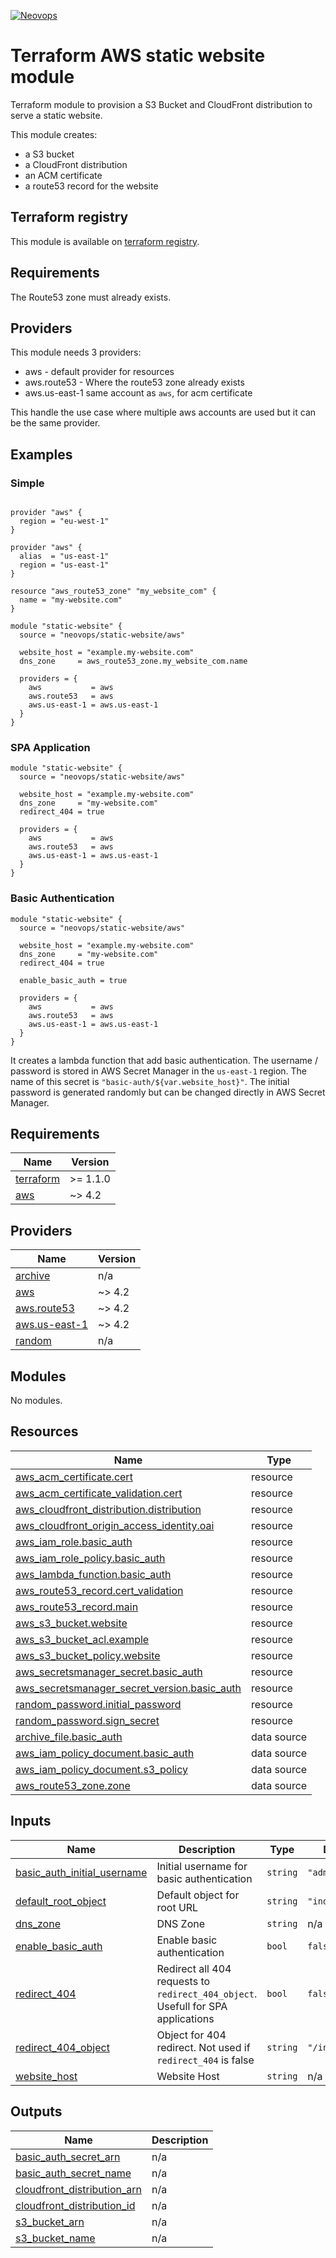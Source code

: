 [![Neovops](https://neovops.io/images/logos/neovops.svg)](https://neovops.io)

# Terraform AWS static website module

Terraform module to provision a S3 Bucket and CloudFront distribution to
serve a static website.

This module creates:
 * a S3 bucket
 * a CloudFront distribution
 * an ACM certificate
 * a route53 record for the website

## Terraform registry

This module is available on
[terraform registry](https://registry.terraform.io/modules/neovops/static-website/aws/latest).

## Requirements

The Route53 zone must already exists.

## Providers

This module needs 3 providers:
 * aws - default provider for resources
 * aws.route53 - Where the route53 zone already exists
 * aws.us-east-1 same account as `aws`, for acm certificate

 This handle the use case where multiple aws accounts are used but it can be
 the same provider.

## Examples

### Simple

```hcl

provider "aws" {
  region = "eu-west-1"
}

provider "aws" {
  alias  = "us-east-1"
  region = "us-east-1"
}

resource "aws_route53_zone" "my_website_com" {
  name = "my-website.com"
}

module "static-website" {
  source = "neovops/static-website/aws"

  website_host = "example.my-website.com"
  dns_zone     = aws_route53_zone.my_website_com.name

  providers = {
    aws           = aws
    aws.route53   = aws
    aws.us-east-1 = aws.us-east-1
  }
}
```

### SPA Application

```hcl
module "static-website" {
  source = "neovops/static-website/aws"

  website_host = "example.my-website.com"
  dns_zone     = "my-website.com"
  redirect_404 = true

  providers = {
    aws           = aws
    aws.route53   = aws
    aws.us-east-1 = aws.us-east-1
  }
}
```

### Basic Authentication

```hcl
module "static-website" {
  source = "neovops/static-website/aws"

  website_host = "example.my-website.com"
  dns_zone     = "my-website.com"
  redirect_404 = true

  enable_basic_auth = true

  providers = {
    aws           = aws
    aws.route53   = aws
    aws.us-east-1 = aws.us-east-1
  }
}
```

It creates a lambda function that add basic authentication. The
username / password is stored in AWS Secret Manager in the `us-east-1`
region. The name of this secret is `"basic-auth/${var.website_host}"`. The
initial password is generated randomly but can be changed directly in AWS
Secret Manager.

## Requirements

| Name | Version |
|------|---------|
| <a name="requirement_terraform"></a> [terraform](#requirement\_terraform) | >= 1.1.0 |
| <a name="requirement_aws"></a> [aws](#requirement\_aws) | ~> 4.2 |

## Providers

| Name | Version |
|------|---------|
| <a name="provider_archive"></a> [archive](#provider\_archive) | n/a |
| <a name="provider_aws"></a> [aws](#provider\_aws) | ~> 4.2 |
| <a name="provider_aws.route53"></a> [aws.route53](#provider\_aws.route53) | ~> 4.2 |
| <a name="provider_aws.us-east-1"></a> [aws.us-east-1](#provider\_aws.us-east-1) | ~> 4.2 |
| <a name="provider_random"></a> [random](#provider\_random) | n/a |

## Modules

No modules.

## Resources

| Name | Type |
|------|------|
| [aws_acm_certificate.cert](https://registry.terraform.io/providers/hashicorp/aws/latest/docs/resources/acm_certificate) | resource |
| [aws_acm_certificate_validation.cert](https://registry.terraform.io/providers/hashicorp/aws/latest/docs/resources/acm_certificate_validation) | resource |
| [aws_cloudfront_distribution.distribution](https://registry.terraform.io/providers/hashicorp/aws/latest/docs/resources/cloudfront_distribution) | resource |
| [aws_cloudfront_origin_access_identity.oai](https://registry.terraform.io/providers/hashicorp/aws/latest/docs/resources/cloudfront_origin_access_identity) | resource |
| [aws_iam_role.basic_auth](https://registry.terraform.io/providers/hashicorp/aws/latest/docs/resources/iam_role) | resource |
| [aws_iam_role_policy.basic_auth](https://registry.terraform.io/providers/hashicorp/aws/latest/docs/resources/iam_role_policy) | resource |
| [aws_lambda_function.basic_auth](https://registry.terraform.io/providers/hashicorp/aws/latest/docs/resources/lambda_function) | resource |
| [aws_route53_record.cert_validation](https://registry.terraform.io/providers/hashicorp/aws/latest/docs/resources/route53_record) | resource |
| [aws_route53_record.main](https://registry.terraform.io/providers/hashicorp/aws/latest/docs/resources/route53_record) | resource |
| [aws_s3_bucket.website](https://registry.terraform.io/providers/hashicorp/aws/latest/docs/resources/s3_bucket) | resource |
| [aws_s3_bucket_acl.example](https://registry.terraform.io/providers/hashicorp/aws/latest/docs/resources/s3_bucket_acl) | resource |
| [aws_s3_bucket_policy.website](https://registry.terraform.io/providers/hashicorp/aws/latest/docs/resources/s3_bucket_policy) | resource |
| [aws_secretsmanager_secret.basic_auth](https://registry.terraform.io/providers/hashicorp/aws/latest/docs/resources/secretsmanager_secret) | resource |
| [aws_secretsmanager_secret_version.basic_auth](https://registry.terraform.io/providers/hashicorp/aws/latest/docs/resources/secretsmanager_secret_version) | resource |
| [random_password.initial_password](https://registry.terraform.io/providers/hashicorp/random/latest/docs/resources/password) | resource |
| [random_password.sign_secret](https://registry.terraform.io/providers/hashicorp/random/latest/docs/resources/password) | resource |
| [archive_file.basic_auth](https://registry.terraform.io/providers/hashicorp/archive/latest/docs/data-sources/file) | data source |
| [aws_iam_policy_document.basic_auth](https://registry.terraform.io/providers/hashicorp/aws/latest/docs/data-sources/iam_policy_document) | data source |
| [aws_iam_policy_document.s3_policy](https://registry.terraform.io/providers/hashicorp/aws/latest/docs/data-sources/iam_policy_document) | data source |
| [aws_route53_zone.zone](https://registry.terraform.io/providers/hashicorp/aws/latest/docs/data-sources/route53_zone) | data source |

## Inputs

| Name | Description | Type | Default | Required |
|------|-------------|------|---------|:--------:|
| <a name="input_basic_auth_initial_username"></a> [basic\_auth\_initial\_username](#input\_basic\_auth\_initial\_username) | Initial username for basic authentication | `string` | `"admin"` | no |
| <a name="input_default_root_object"></a> [default\_root\_object](#input\_default\_root\_object) | Default object for root URL | `string` | `"index.html"` | no |
| <a name="input_dns_zone"></a> [dns\_zone](#input\_dns\_zone) | DNS Zone | `string` | n/a | yes |
| <a name="input_enable_basic_auth"></a> [enable\_basic\_auth](#input\_enable\_basic\_auth) | Enable basic authentication | `bool` | `false` | no |
| <a name="input_redirect_404"></a> [redirect\_404](#input\_redirect\_404) | Redirect all 404 requests to `redirect_404_object`. Usefull for SPA applications | `bool` | `false` | no |
| <a name="input_redirect_404_object"></a> [redirect\_404\_object](#input\_redirect\_404\_object) | Object for 404 redirect. Not used if `redirect_404` is false | `string` | `"/index.html"` | no |
| <a name="input_website_host"></a> [website\_host](#input\_website\_host) | Website Host | `string` | n/a | yes |

## Outputs

| Name | Description |
|------|-------------|
| <a name="output_basic_auth_secret_arn"></a> [basic\_auth\_secret\_arn](#output\_basic\_auth\_secret\_arn) | n/a |
| <a name="output_basic_auth_secret_name"></a> [basic\_auth\_secret\_name](#output\_basic\_auth\_secret\_name) | n/a |
| <a name="output_cloudfront_distribution_arn"></a> [cloudfront\_distribution\_arn](#output\_cloudfront\_distribution\_arn) | n/a |
| <a name="output_cloudfront_distribution_id"></a> [cloudfront\_distribution\_id](#output\_cloudfront\_distribution\_id) | n/a |
| <a name="output_s3_bucket_arn"></a> [s3\_bucket\_arn](#output\_s3\_bucket\_arn) | n/a |
| <a name="output_s3_bucket_name"></a> [s3\_bucket\_name](#output\_s3\_bucket\_name) | n/a |
